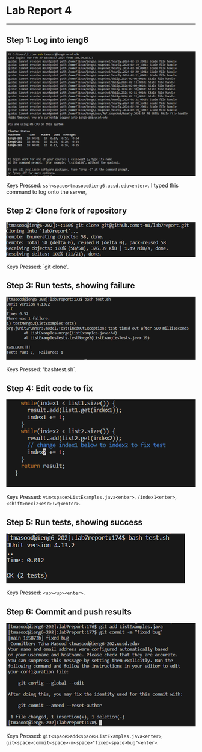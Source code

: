 # **Lab Report 4**

***

## Step 1: Log into ieng6
![Image](7image1.png)

Keys Pressed: `ssh<space>tmasood@ieng6.ucsd.edu<enter>`. I typed this command to log onto the server, 
## Step 2: Clone fork of repository
![Image](7image2.png)

Keys Pressed: `git clone<space><rightclick><enter>'.
## Step 3: Run tests, showing failure
![Image](7image3.png)

Keys Pressed: 'bash<space>test.sh<enter>`.
## Step 4: Edit code to fix
![Image](7image4.png)

Keys Pressed: `vim<space>ListExamples.java<enter>`, `/index1<enter>`, `<shift>nexi2<esc>:wq<enter>`. 
## Step 5: Run tests, showing success
![Image](7image5.png)

Keys Pressed: `<up><up><enter>`.
## Step 6: Commit and push results
![Image](7image6.png)

Keys Pressed: `git<space>add<space>ListExamples.java<enter>`, `git<space>commit<space>-m<space>"fixed<space>bug"<enter>`.
